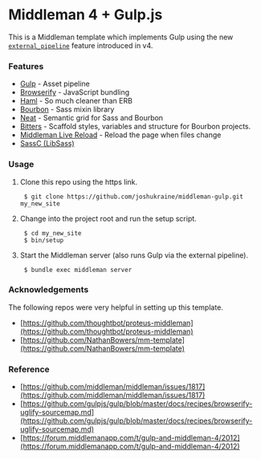 # Middleman 4 + Gulp.js

This is a Middleman template which implements Gulp using the new [`external_pipeline`](https://middlemanapp.com/advanced/external-pipeline/) feature introduced in v4.

### Features

- [Gulp](http://gulpjs.com/) - Asset pipeline
- [Browserify](http://browserify.org/) - JavaScript bundling
- [Haml](http://haml.info/) - So much cleaner than ERB
- [Bourbon](http://bourbon.io/) - Sass mixin library
- [Neat](http://neat.bourbon.io/) - Semantic grid for Sass and Bourbon
- [Bitters](http://bitters.bourbon.io/) - Scaffold styles, variables and structure for Bourbon projects.
- [Middleman Live Reload](https://github.com/middleman/middleman-livereload) - Reload the page when files change
- [SassC (LibSass)](https://github.com/sass/sassc)

### Usage

1. Clone this repo using the https link.

        $ git clone https://github.com/joshukraine/middleman-gulp.git my_new_site

2. Change into the project root and run the setup script.

        $ cd my_new_site
        $ bin/setup

3. Start the Middleman server (also runs Gulp via the external pipeline).

        $ bundle exec middleman server

### Acknowledgements

The following repos were very helpful in setting up this template.

- [https://github.com/thoughtbot/proteus-middleman](https://github.com/thoughtbot/proteus-middleman)
- [https://github.com/NathanBowers/mm-template](https://github.com/NathanBowers/mm-template)

### Reference

- [https://github.com/middleman/middleman/issues/1817](https://github.com/middleman/middleman/issues/1817)
- [https://github.com/gulpjs/gulp/blob/master/docs/recipes/browserify-uglify-sourcemap.md](https://github.com/gulpjs/gulp/blob/master/docs/recipes/browserify-uglify-sourcemap.md)
- [https://forum.middlemanapp.com/t/gulp-and-middleman-4/2012](https://forum.middlemanapp.com/t/gulp-and-middleman-4/2012)
